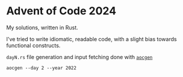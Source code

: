 # Advent of Code 2024

My solutions, written in Rust. 

I've tried to write idiomatic, readable code, with a slight bias towards functional constructs.

`dayN.rs` file generation and input fetching done with [`aocgen`](https://github.com/nindalf/aocgen)

```
aocgen --day 2 --year 2022
```
